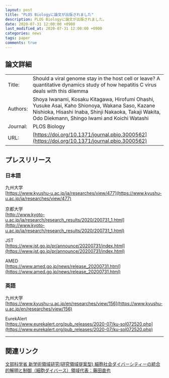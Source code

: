 ```yaml
---
layout: post
title: "PLOS Biologyに論文が出版されました"
description: PLOS Biologyに論文が出版されました。
date: 2020-07-31 12:00:00 +0900
last_modified_at: 2020-07-31 12:00:00 +0900
categories: news
tags: paper
comments: true
---
```


## 論文詳細

|||
:---|:---
Title:|Should a viral genome stay in the host cell or leave? A quantitative dynamics study of how hepatitis C virus deals with this dilemma
Authors:|Shoya Iwanami, Kosaku Kitagawa, Hirofumi Ohashi, Yusuke Asai, Kaho Shionoya, Wakana Saso, Kazane Nishioka, Hisashi Inaba, Shinji Nakaoka, Takaji Wakita, Odo Diekmann, Shingo Iwami and Koichi Watashi
Journal:|PLOS Biology
URL:|[https://doi.org/10.1371/journal.pbio.3000562](https://doi.org/10.1371/journal.pbio.3000562)

## プレスリリース

### 日本語

九州大学  
[https://www.kyushu-u.ac.jp/ja/researches/view/477](https://www.kyushu-u.ac.jp/ja/researches/view/477)

京都大学  
[http://www.kyoto-u.ac.jp/ja/research/research_results/2020/200731_1.html](http://www.kyoto-u.ac.jp/ja/research/research_results/2020/200731_1.html)

JST  
[https://www.jst.go.jp/pr/announce/20200731/index.html](https://www.jst.go.jp/pr/announce/20200731/index.html)

AMED  
[https://www.amed.go.jp/news/release_20200731.html](https://www.amed.go.jp/news/release_20200731.html)

### 英語

九州大学  
[https://www.kyushu-u.ac.jp/en/researches/view/156](https://www.kyushu-u.ac.jp/en/researches/view/156)

EurekAlert  
[https://www.eurekalert.org/pub_releases/2020-07/ku-sol072520.php](https://www.eurekalert.org/pub_releases/2020-07/ku-sol072520.php)


---

## 関連リンク

[文部科学省 新学術領域研究\(研究領域提案型\) 細胞社会ダイバーシティーの統合的解明と制御（細胞ダイバース）領域代表：藤田直也](http://cdiversity.umin.jp/)
